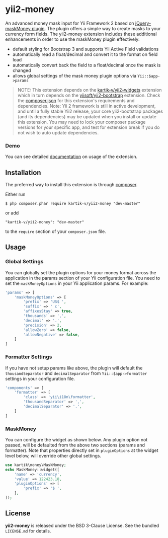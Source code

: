 yii2-money
==========

An advanced money mask input for Yii Framework 2 based on [jQuery-maskMoney plugin](https://github.com/plentz/jquery-maskmoney). 
The plugin offers a simple way to create masks to your currency form fields. The yii2-money extension includes these additional
enhancements in order to use the maskMoney plugin effectively:

- default styling for Bootstrap 3 and supports Yii Active Field validations
- automatically read a float/decimal and convert it to the format on field load
- automatically convert back the field to a float/decimal once the mask is changed
- allows global settings of the mask money plugin options via `Yii::$app->params`

> NOTE: This extension depends on the [kartik-v/yii2-widgets](https://github.com/kartik-v/yii2-widgets) extension which in turn depends on the 
[yiisoft/yii2-bootstrap](https://github.com/yiisoft/yii2/tree/master/extensions/bootstrap) extension. Check the 
[composer.json](https://github.com/kartik-v/yii2-money/blob/master/composer.json) for this extension's requirements and dependencies. 
Note: Yii 2 framework is still in active development, and until a fully stable Yii2 release, your core yii2-bootstrap packages (and its dependencies) 
may be updated when you install or update this extension. You may need to lock your composer package versions for your specific app, and test 
for extension break if you do not wish to auto update dependencies.

### Demo
You can see detailed [documentation](http://demos.krajee.com/money) on usage of the extension.

## Installation

The preferred way to install this extension is through [composer](http://getcomposer.org/download/).

Either run

```
$ php composer.phar require kartik-v/yii2-money "dev-master"
```

or add

```
"kartik-v/yii2-money": "dev-master"
```

to the ```require``` section of your `composer.json` file.

## Usage

### Global Settings

You can globally set the plugin options for your money format across the application in the params section of your Yii configuration file. You 
need to set the `maskMoneyOptions` in your Yii application params. For example:

```php
'params' => [
    'maskMoneyOptions' => [
        'prefix' => 'US$ ',
        'suffix' => ' c',
        'affixesStay' => true,
        'thousands' => ',',
        'decimal' => '.',
        'precision' => 2, 
        'allowZero' => false,
        'allowNegative' => false,
    ]
]
```

### Formatter Settings

If you have not setup params like above, the plugin will default the `thousandSeparator` and `decimalSeparator` 
from `Yii::$app->formatter` settings in your configuration file.

```php
'components' => [
    'formatter' => [
        'class' => 'yii\i18n\formatter',
        'thousandSeparator' => ',',
        'decimalSeparator' => '.',
    ]
]
```

### MaskMoney

You can configure the widget as shown below. Any plugin option not passed, will be defaulted from the above two sections (params and formatter).
Note that properties directly set in `pluginOptions` at the widget level below, will override other global settings.

```php
use kartik\money\MaskMoney;
echo MaskMoney::widget([
    'name' => 'currency',
    'value' => 122423.18,
    'pluginOptions' => [
        'prefix' => '$ ',
    ],
]); 
```

## License

**yii2-money** is released under the BSD 3-Clause License. See the bundled `LICENSE.md` for details.